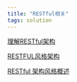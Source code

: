 ```yaml
---
title: "RESTful相关"
tags: solution 
---
```


[理解RESTful架构](http://www.ruanyifeng.com/blog/2011/09/restful.html)

[RESTFUL风格架构](https://www.jianshu.com/p/05dd65881859)

[RESTful 架构风格概述](https://www.jianshu.com/p/65ab865a5e9f)